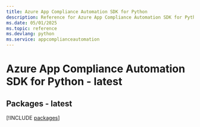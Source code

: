 ```yaml
---
title: Azure App Compliance Automation SDK for Python
description: Reference for Azure App Compliance Automation SDK for Python
ms.date: 05/01/2025
ms.topic: reference
ms.devlang: python
ms.service: appcomplianceautomation
---
```

# Azure App Compliance Automation SDK for Python - latest
## Packages - latest
[!INCLUDE [packages](app-compliance-automation-index.md)]